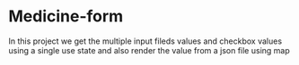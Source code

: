 # Medicine-form
 In this project we get the multiple input fileds values and checkbox values using a single use state and also render the value from a json file using map
